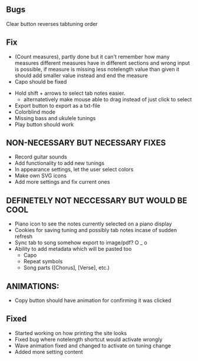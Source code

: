 ## Bugs

Clear button reverses tabtuning order

## Fix

* (Count measures), partly done but it can't remember how many measures different measures have in different sections and wrong input is possible, if measure is missing less notelength value than given it should add smaller value instead and end the measure
* Capo should be fixed

- Hold shift + arrows to select tab notes easier.
  - alternatetively make mouse able to drag instead of just click to select
- Export button to export as a txt-file
- Colorblind mode
- Missing bass and ukulele tunings
- Play button should work

## NON-NECESSARY BUT NECESSARY FIXES

* Record guitar sounds
* Add functionality to add new tunings
* In appearance settings, let the user select colors
* Make own SVG icons
* Add more settings and fix current ones

## DEFINETELY NOT NECCESSARY BUT WOULD BE COOL

* Piano icon to see the notes currently selected on a piano display
* Cookies for saving tuning and possibly tab notes incase of sudden refresh
* Sync tab to song somehow
  export to image/pdf? O _ o
* Ability to add metadata which will be pasted too
  * Capo
  * Repeat symbols
  * Song parts ([Chorus], [Verse], etc.)

## ANIMATIONS:

* Copy button should have animation for confirming it was clicked

## Fixed

* Started working on how printing the site looks
* Fixed bug where notelength shortcut would activate wrongly
* Wave animation fixed and changed to activate on tuning change
* Added more setting content
